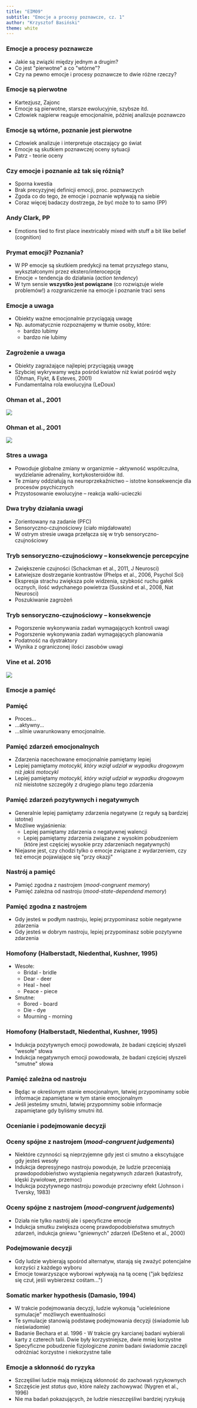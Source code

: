 ```yaml
---
title: "EIM09"
subtitle: "Emocje a procesy poznawcze, cz. 1"
author: "Krzysztof Basiński"
theme: white
---
```


### Emocje a procesy poznawcze

- Jakie są związki między jednym a drugim?
- Co jest "pierwotne" a co "wtórne"?
- Czy na pewno emocje i procesy poznawcze to dwie różne rzeczy?

### Emocje są pierwotne

- Kartezjusz, Zajonc
- Emocje są pierwotne, starsze ewolucyjnie, szybsze itd.
- Człowiek najpierw reaguje emocjonalnie, później analizuje poznawczo

### Emocje są wtórne, poznanie jest pierwotne

- Człowiek analizuje i interpretuje otaczający go świat
- Emocje są skutkiem poznawczej oceny sytuacji
- Patrz - teorie oceny

### Czy emocje i poznanie aż tak się różnią?

- Sporna kwestia
- Brak precyzyjnej definicji emocji, proc. poznawczych
- Zgoda co do tego, że emocje i poznanie wpływają na siebie
- Coraz więcej badaczy dostrzega, że być może to to samo (PP)

### Andy Clark, PP

- Emotions tied to first place inextricably mixed with stuff a bit like belief (cognition)



### Prymat emocji? Poznania?

- W PP emocje są skutkiem predykcji na temat przyszłego stanu, wykształconymi przez ekstero/interocepcję
- Emocje = tendencja do działania (_action tendency_)
- W tym sensie **wszystko jest powiązane** (co rozwiązuje wiele problemów!) a rozgraniczenie na emocje i poznanie traci sens


### Emocje a uwaga

- Obiekty ważne emocjonalnie przyciągają uwagę
- Np. automatycznie rozpoznajemy w tłumie osoby, które:
	- bardzo lubimy
	- bardzo nie lubimy

### Zagrożenie a uwaga

- Obiekty zagrażające najlepiej przyciągają uwagę
- Szybciej wykrywamy węża pośród kwiatów niż kwiat pośród węży (Öhman, Flykt, & Esteves, 2001)
- Fundamentalna rola ewolucyjna (LeDoux)

### Ohman et al., 2001

![](img/09_faces1.png)

### Ohman et al., 2001

![](img/09_faces2.png)

### Stres a uwaga

- Powoduje globalne zmiany w organizmie – aktywność współczulna, wydzielanie adrenaliny, kortykosteroidów itd.
- Te zmiany oddziałują na neuroprzekaźnictwo – istotne konsekwencje dla procesów psychicznych
- Przystosowanie ewolucyjne – reakcja walki-ucieczki

### Dwa tryby działania uwagi

- Zorientowany na zadanie (PFC)
- Sensoryczno-czujnościowy (ciało migdałowate)
- W ostrym stresie uwaga przełącza się w tryb sensoryczno-czujnościowy

### Tryb sensoryczno-czujnościowy – konsekwencje percepcyjne

- Zwiększenie czujności (Schackman et al., 2011, J Neurosci)
- Łatwiejsze dostrzeganie kontrastów (Phelps et al., 2006, Psychol Sci) 
- Ekspresja strachu zwiększa pole widzenia, szybkość ruchu gałek ocznych, ilość wdychanego powietrza (Susskind et al., 2008, Nat Neurosci)
- Poszukiwanie zagrożeń

### Tryb sensoryczno-czujnościowy – konsekwencje

- Pogorszenie wykonywania zadań wymagających kontroli uwagi
- Pogorszenie wykonywania zadań wymagających planowania
- Podatność na dystraktory
- Wynika z ograniczonej ilości zasobów uwagi

### Vine et al. 2016

![](img/09_attention_stress.png)



### Emocje a pamięć

### Pamięć

- Proces...
- ...aktywny...
- ...silnie uwarunkowany emocjonalnie.

### Pamięć zdarzeń emocjonalnych

- Zdarzenia nacechowane emocjonalnie pamiętamy lepiej
- Lepiej pamiętamy _motocykl, który wziął udział w wypadku drogowym_ niż _jakiś motocykl_
- Lepiej pamiętamy _motocykl, który wziął udział w wypadku drogowym_ niż nieistotne szczegóły z drugiego planu tego zdarzenia

### Pamięć zdarzeń pozytywnych i negatywnych

- Generalnie lepiej pamiętamy zdarzenia negatywne (z reguły są bardziej istotne)
- Możliwe wyjaśnienia:
	- Lepiej pamiętamy zdarzenia o negatywnej walencji
	- Lepiej pamiętamy zdarzenia związane z wysokim pobudzeniem (które jest częściej wysokie przy zdarzeniach negatywnych)
- Niejasne jest, czy chodzi tylko o emocje związane z wydarzeniem, czy też emocje pojawiające się "przy okazji"

### Nastrój a pamięć

- Pamięć zgodna z nastrojem (_mood-congruent memory_)
- Pamięć zależna od nastroju (_mood-state-dependend memory_)

### Pamięć zgodna z nastrojem

- Gdy jesteś w podłym nastroju, lepiej przypominasz sobie negatywne zdarzenia
- Gdy jesteś w dobrym nastroju, lepiej przypominasz sobie pozytywne zdarzenia

### Homofony (Halberstadt, Niedenthal, Kushner, 1995)

- Wesołe:
	- Bridal - bridle
	- Dear - deer
	- Heal - heel
	- Peace - piece
- Smutne:
	- Bored - board
	- Die - dye
	- Mourning - morning

### Homofony (Halberstadt, Niedenthal, Kushner, 1995)

- Indukcja pozytywnych emocji powodowała, że badani częściej słyszeli "wesołe" słowa
- Indukcja negatywnych emocji powodowała, że badani częściej słyszeli "smutne" słowa

### Pamięć zależna od nastroju

- Będąc w określonym stanie emocjonalnym, łatwiej przypominamy sobie informacje zapamiętane w tym stanie emocjonalnym
- Jeśli jesteśmy smutni, łatwiej przypomnimy sobie informacje zapamiętane gdy byliśmy smutni itd.

### Ocenianie i podejmowanie decyzji

### Oceny spójne z nastrojem (_mood-congruent judgements_)

- Niektóre czynności są nieprzyjemne gdy jest ci smutno a ekscytujące gdy jesteś wesoły
- Indukcja depresyjnego nastroju powoduje, że ludzie przeceniają prawdopodobieństwo wystąpienia negatywnych zdarzeń (katastrofy, klęski żywiołowe, przemoc)
- Indukcja pozytywnego nastroju powoduje przeciwny efekt (Johnson i Tversky, 1983)

### Oceny spójne z nastrojem (_mood-congruent judgements_)

- Działa nie tylko nastrój ale i specyficzne emocje
- Indukcja smutku zwiększa ocenę prawdopodobieństwa smutnych zdarzeń, indukcja gniewu "gniewnych" zdarzeń (DeSteno et al., 2000)

### Podejmowanie decyzji

- Gdy ludzie wybierają spośród alternatyw, starają się zważyć potencjalne korzyści z każdego wyboru
- Emocje towarzyszące wyborowi wpływają na tą ocenę ("jak będziesz się czuł, jeśli wybierzesz cośtam...")


### Somatic marker hypothesis (Damasio, 1994)

- W trakcie podejmowania decyzji, ludzie wykonują "ucieleśnione symulacje" możliwych ewentualności
- Te symulacje stanowią podstawę podejmowania decyzji (świadomie lub nieświadomie)
- Badanie Bechara et al. 1996 - W trakcie gry karcianej badani wybierali karty z czterech talii. Dwie były korzystniejsze, dwie mniej korzystne
- Specyficzne pobudzenie fizjologiczne _zanim_ badani świadomie zaczęli odróżniać korzystne i niekorzystne talie

### Emocje a skłonność do ryzyka

- Szczęśliwi ludzie mają mniejszą skłonność do zachowań ryzykownych
- Szczęście jest _status quo_, które należy zachowywać (Nygren et al., 1996)
- Nie ma badań pokazujących, że ludzie nieszczęśliwi bardziej ryzykują
